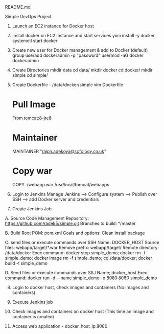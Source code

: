 README.md

Simple DevOps Project

1. 	Launch an EC2 instance for Docker host

2.	Install docker on EC2 instance and start services
	yum install -y docker
	systemctl start docker
	
3.	Create new user for Docker management & add to Docker (default) group
        useradd dockeradmin -p "password"
	usermod -aG docker dockeradmin
	
4. 	Create Directories
	mkdir data
	cd data/
	mkdir docker
	cd docker/
	mkdir simple
	cd simple/
   
5.	Create Dockerfile - /data/docker/simple
	vim Dockerfile
	
	# Pull Image
	From tomcat:8-jre8

	# Maintainer
	MAINTAINER "ralph.adekoya@sofology.co.uk"

	# Copy war
	COPY ./webapp.war /usr/local/tomcat/webapps
	
6.	Login to Jenkins
	Manage Jenkins --> Configure system --> Publish over SSH --> add Docker server and credentials

7. 	Create Jenkins Job

A.	Source Code Management
	Repository: https://github.com/radek5/simple.git
	Branches to build: */master
	
B.	Build Root POM: pom.xml
	Goals and options: Clean install package
	
C.	send files or execute commands over SSH Name: DOCKER_HOST
	Source files: webapp/target/*.war
	Remove prefix: webapp/target/
	Remote directory: /data/docker
	Exec command: docker stop simple_demo; docker rm -f simple_demo; docker image rm -f simple_demo; cd /data/docker; 
	docker build -t simple_demo
	
D.	Send files or execute commands over SSJ
        Name; docker_host
	Exec command: docker run -d --name simple_demo -p 8080:8080 simple_demo 
	
8.	Login to docker host, check images and containers (No images and containers)

9.	Execute Jenkins job

10.	Check images and containers on docker host (This time an image and container is created)

11.	Access web application - docker_host_ip:8080


	
